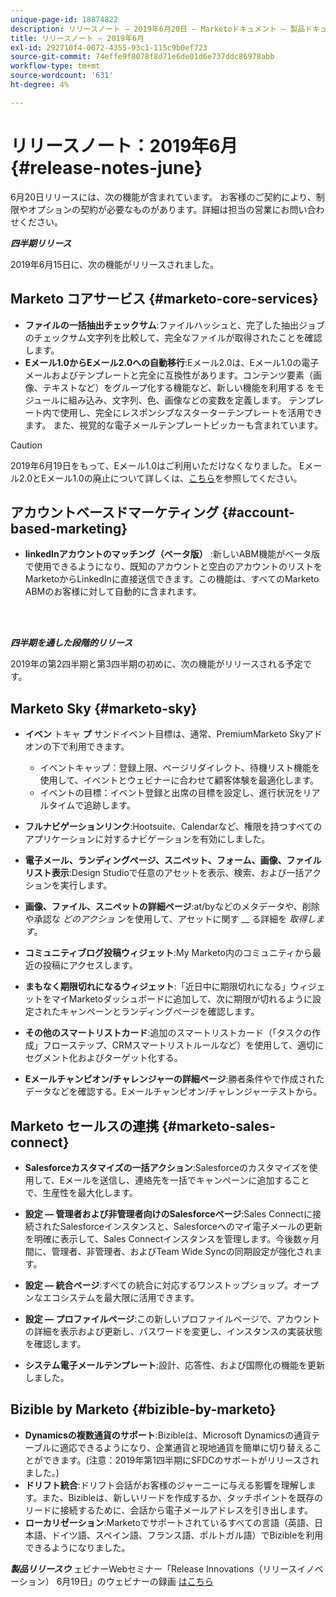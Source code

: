 ```yaml
---
unique-page-id: 18874822
description: リリースノート — 2019年6月20日 — Marketoドキュメント — 製品ドキュメント
title: リリースノート — 2019年6月
exl-id: 292710f4-0072-4355-93c1-115c9b0ef723
source-git-commit: 74effe9f8078f8d71e6de01d6e737ddc86978abb
workflow-type: tm+mt
source-wordcount: '631'
ht-degree: 4%

---
```


# リリースノート：2019年6月 {#release-notes-june}

6月20日リリースには、次の機能が含まれています。 お客様のご契約により、制限やオプションの契約が必要なものがあります。詳細は担当の営業にお問い合わせください。

**_四半期リリース_**

2019年6月15日に、次の機能がリリースされました。

## Marketo コアサービス {#marketo-core-services}

* **ファイルの一括抽出チェックサム**:ファイルハッシュと、完了した抽出ジョブのチェックサム文字列を比較して、完全なファイルが取得されたことを確認します。
* **Eメール1.0からEメール2.0への自動移行**:Eメール2.0は、Eメール1.0の電子メールおよびテンプレートと完全に互換性があります。コンテンツ要素（画像、テキストなど）をグループ化する機能など、新しい機能を利用する をモジュールに組み込み、文字列、色、画像などの変数を定義します。 テンプレート内で使用し、完全にレスポンシブなスターターテンプレートを活用できます。 また、視覚的な電子メールテンプレートピッカーも含まれています。

>[!CAUTION]
>
>2019年6月19日をもって、Eメール1.0はご利用いただけなくなりました。 Eメール2.0とEメール1.0の廃止について詳しくは、[こちら](https://nation.marketo.com/docs/DOC-7038)を参照してください。

## アカウントベースドマーケティング {#account-based-marketing}

* **linkedInアカウントのマッチング（ベータ版）** :新しいABM機能がベータ版で使用できるようになり、既知のアカウントと空白のアカウントのリストをMarketoからLinkedInに直接送信できます。この機能は、すべてのMarketo ABMのお客様に対して自動的に含まれます。

<br> 

**_四半期を通した段階的リリース_**

2019年の第2四半期と第3四半期の初めに、次の機能がリリースされる予定です。

## Marketo Sky {#marketo-sky}

* **イベン** トキャ **プ** サンドイベント目標は、通常、PremiumMarketo Skyアドオンの下で利用できます。

   * イベントキャップ：登録上限、ページリダイレクト、待機リスト機能を使用して、イベントとウェビナーに合わせて顧客体験を最適化します。
   * イベントの目標：イベント登録と出席の目標を設定し、進行状況をリアルタイムで追跡します。

* **フルナビゲーションリンク**:Hootsuite、Calendarなど、権限を持つすべてのアプリケーションに対するナビゲーションを有効にしました。
* **電子メール、ランディングページ、スニペット、フォーム、画像、ファイルリスト表示**:Design Studioで任意のアセットを表示、検索、および一括アクションを実行します。
* **画像、ファイル、スニペットの詳細ページ**:at/byなどのメタデータや、削除や承認な _どのアクショ_ ンを使用して、アセットに関す __ る詳細を _取得します_。
* **コミュニティブログ投稿ウィジェット**:My Marketo内のコミュニティから最近の投稿にアクセスします。
* **まもなく期限切れになるウィジェット**:「近日中に期限切れになる」ウィジェットをマイMarketoダッシュボードに追加して、次に期限が切れるように設定されたキャンペーンとランディングページを確認します。
* **その他のスマートリストカード**:追加のスマートリストカード（「タスクの作成」フローステップ、CRMスマートリストルールなど）を使用して、適切にセグメント化およびターゲット化する。
* **Eメールチャンピオン/チャレンジャーの詳細ページ**:勝者条件やで作成されたデータなどを確認する。Eメールチャンピオン/チャレンジャーテストから。

## Marketo セールスの連携 {#marketo-sales-connect}

* **Salesforceカスタマイズの一括アクション**:Salesforceのカスタマイズを使用して、Eメールを送信し、連絡先を一括でキャンペーンに追加することで、生産性を最大化します。
* **設定 — 管理者および非管理者向けのSalesforceページ**:Sales Connectに接続されたSalesforceインスタンスと、Salesforceへのマイ電子メールの更新を明確に表示して、Sales Connectインスタンスを管理します。今後数ヶ月間に、管理者、非管理者、およびTeam Wide Syncの同期設定が強化されます。
* **設定 — 統合ページ**:すべての統合に対応するワンストップショップ。オープンなエコシステムを最大限に活用できます。
* **設定 — プロファイルページ**:この新しいプロファイルページで、アカウントの詳細を表示および更新し、パスワードを変更し、インスタンスの実装状態を確認します。

* **システム電子メールテンプレート**:設計、応答性、および国際化の機能を更新しました。

## Bizible by Marketo {#bizible-by-marketo}

* **Dynamicsの複数通貨のサポート**:Bizibleは、Microsoft Dynamicsの通貨テーブルに適応できるようになり、企業通貨と現地通貨を簡単に切り替えることができます。(注意：2019年第1四半期にSFDCのサポートがリリースされました。)
* **ドリフト統合**:ドリフト会話がお客様のジャーニーに与える影響を理解します。また、Bizibleは、新しいリードを作成するか、タッチポイントを既存のリードに接続するために、会話から電子メールアドレスを引き出します。
* **ローカリゼーション**:Marketoでサポートされているすべての言語（英語、日本語、ドイツ語、スペイン語、フランス語、ポルトガル語）でBizibleを利用できるようになりました。

***製品リリースウ*** ェビナーWebセミナー「Release Innovations（リリースイノベーション） 6月19日」のウェビナーの録画 [はこちら](https://engage.marketo.com/Marketo-June-Product-Release-2019-On-Demand.html)
